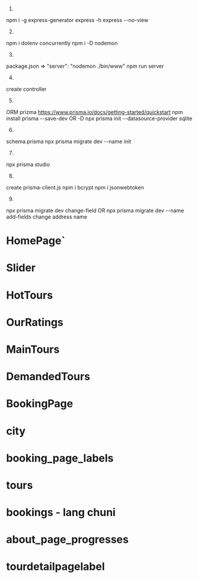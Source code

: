 1.
npm i -g express-generator
express -h
express --no-view

2.
npm i dotenv concurrently
npm i -D nodemon

3.
package.json => "server": "nodemon ./bin/www"
npm run server

4.
create controller


5. 
ORM prizma https://www.prisma.io/docs/getting-started/quickstart
npm install prisma --save-dev OR -D
npx prisma init --datasource-provider sqlite

6.
schema.prisma
npx prisma migrate dev --name init

7.
npx prisma studio


8.
create prisma-client.js
npm i bcrypt
npm i jsonwebtoken


9.
npx prisma migrate dev change-field OR npx prisma migrate dev --name add-fields
change address name





# HomePage`
# Slider
# HotTours
# OurRatings
# MainTours 
# DemandedTours 


# BookingPage
# city
# booking_page_labels
# tours
# bookings - lang chuni
# about_page_progresses
# tourdetailpagelabel